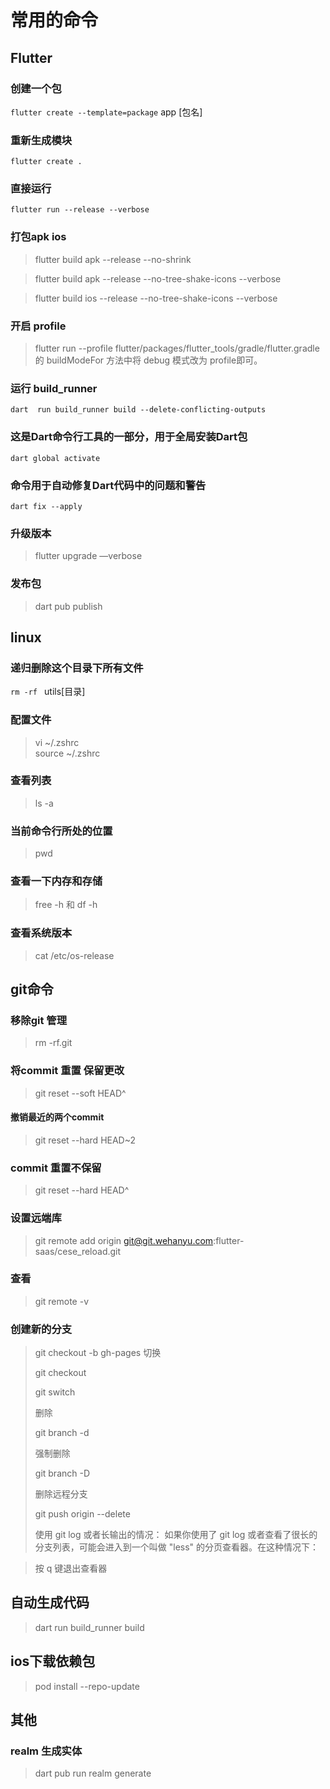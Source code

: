 # 常用的命令

## Flutter
### 创建一个包
 `flutter create --template=package` app [包名]
 
### 重新生成模块
`flutter create .`

###  直接运行
`flutter run --release --verbose`

###  打包apk ios
> flutter build apk --release --no-shrink

> flutter build  apk  --release --no-tree-shake-icons --verbose

> flutter build ios --release --no-tree-shake-icons --verbose

### 开启 profile
> flutter run --profile
> flutter/packages/flutter_tools/gradle/flutter.gradle 的 buildModeFor 方法中将 debug 模式改为 profile即可。

###  运行 build_runner
`dart  run build_runner build --delete-conflicting-outputs`

### 这是Dart命令行工具的一部分，用于全局安装Dart包

`dart global activate`

### 命令用于自动修复Dart代码中的问题和警告

`dart fix --apply`

### 升级版本
> flutter upgrade —verbose

### 发布包
> dart pub publish
## linux

### 递归删除这个目录下所有文件
`rm -rf ` utils[目录]
### 配置文件
> vi ~/.zshrc   
> source ~/.zshrc   

### 查看列表
>ls -a


### 当前命令行所处的位置
> pwd

### 查看一下内存和存储

> free -h 和 df -h

### 查看系统版本

> cat /etc/os-release



## git命令
### 移除git 管理
>rm -rf.git

### 将commit 重置 保留更改

>git reset --soft HEAD^
#### 撤销最近的两个commit
> git reset --hard HEAD~2

### commit 重置不保留
>git reset --hard HEAD^


### 设置远端库
> git remote add origin git@git.wehanyu.com:flutter-saas/cese_reload.git

### 查看
> git remote -v


### 创建新的分支
> git checkout -b gh-pages
> 切换 
> 
>git checkout <branch-name>
> 
> git switch <branch-name>
> 
> 删除
> 
> git branch -d <branch-name>
> 
> 强制删除
> 
> git branch -D <branch-name>
> 
> 删除远程分支
> 
> git push origin --delete <branch-name>
> 
> 使用 git log 或者长输出的情况：
如果你使用了 git log 或者查看了很长的分支列表，可能会进入到一个叫做 "less" 的分页查看器。在这种情况下：

>按 q 键退出查看器
## 自动生成代码
>dart run build_runner build

## ios下载依赖包
> pod install --repo-update


## 其他  

### realm  生成实体
>dart pub run realm generate
